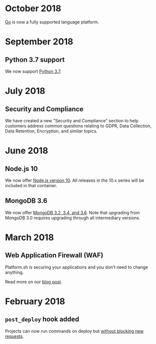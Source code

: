 # October 2018

[Go](/languages/go.md) is now a fully supported language platform.

# September 2018

## Python 3.7 support

We now support [Python 3.7](/languages/python.md).

# July 2018

## Security and Compliance

We have created a new "Security and Compliance" section to help customers address common questions relating to GDPR, Data Collection, Data Retention, Encryption, and similar topics.

# June 2018

## Node.js 10

We now offer [Node.js version 10](/languages/nodejs.md).  All releases in the 10.x series will be included in that container.

## MongoDB 3.6

We now offer [MongoDB 3.2, 3.4, and 3.6](/configuration/services/mongodb.md).  Note that upgrading from MongoDB 3.0 requires upgrading through all intermediary versions.

# March 2018

## Web Application Firewall (WAF)

Platform.sh is securing your applications and you don't need to change anything.

Read more on our [blog post](https://platform.sh/blog/announcing-the-platformsh-waf).

# February 2018

## `post_deploy` hook added

Projects can now run commands on deploy but [without blocking new requests](/configuration/app/build.html#post-deploy-hook).
